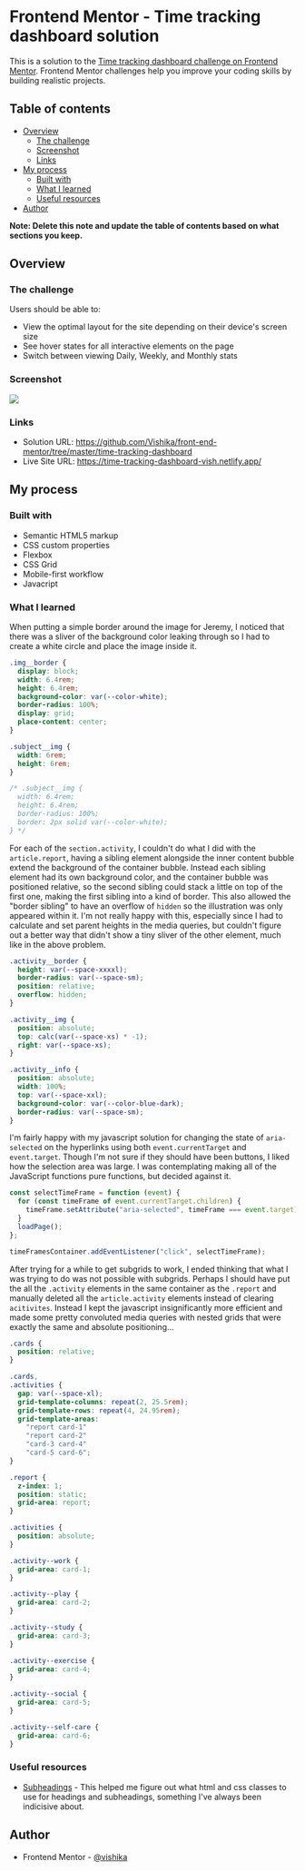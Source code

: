 # Frontend Mentor - Time tracking dashboard solution

This is a solution to the [Time tracking dashboard challenge on Frontend Mentor](https://www.frontendmentor.io/challenges/time-tracking-dashboard-UIQ7167Jw). Frontend Mentor challenges help you improve your coding skills by building realistic projects.

## Table of contents

- [Overview](#overview)
  - [The challenge](#the-challenge)
  - [Screenshot](#screenshot)
  - [Links](#links)
- [My process](#my-process)
  - [Built with](#built-with)
  - [What I learned](#what-i-learned)
  - [Useful resources](#useful-resources)
- [Author](#author)

**Note: Delete this note and update the table of contents based on what sections you keep.**

## Overview

### The challenge

Users should be able to:

- View the optimal layout for the site depending on their device's screen size
- See hover states for all interactive elements on the page
- Switch between viewing Daily, Weekly, and Monthly stats

### Screenshot

![](./screenshot.png)

### Links

- Solution URL: https://github.com/Vishika/front-end-mentor/tree/master/time-tracking-dashboard
- Live Site URL: https://time-tracking-dashboard-vish.netlify.app/

## My process

### Built with

- Semantic HTML5 markup
- CSS custom properties
- Flexbox
- CSS Grid
- Mobile-first workflow
- Javacript

### What I learned

When putting a simple border around the image for Jeremy, I noticed that there was a sliver of the background color leaking through so I had to create a white circle and place the image inside it.

```css
.img__border {
  display: block;
  width: 6.4rem;
  height: 6.4rem;
  background-color: var(--color-white);
  border-radius: 100%;
  display: grid;
  place-content: center;
}

.subject__img {
  width: 6rem;
  height: 6rem;
}

/* .subject__img {
  width: 6.4rem;
  height: 6.4rem;
  border-radius: 100%;
  border: 2px solid var(--color-white);
} */
```

For each of the `section.activity`, I couldn't do what I did with the `article.report`, having a sibling element alongside the inner content bubble extend the background of the container bubble.
Instead each sibling element had its own background color, and the container bubble was positioned relative, so the second sibling could stack a little on top of the first one, making the first sibling into a kind of border. This also allowed the "border sibling" to have an overflow of `hidden` so the illustration was only appeared within it. I'm not really happy with this, especially since I had to calculate and set parent heights in the media queries, but couldn't figure out a better way that didn't show a tiny sliver of the other element, much like in the above problem.

```css
.activity__border {
  height: var(--space-xxxxl);
  border-radius: var(--space-sm);
  position: relative;
  overflow: hidden;
}

.activity__img {
  position: absolute;
  top: calc(var(--space-xs) * -1);
  right: var(--space-xs);
}

.activity__info {
  position: absolute;
  width: 100%;
  top: var(--space-xxl);
  background-color: var(--color-blue-dark);
  border-radius: var(--space-sm);
}
```

I'm fairly happy with my javascript solution for changing the state of `aria-selected` on the hyperlinks using both `event.currentTarget` and `event.target`. Though I'm not sure if they should have been buttons, I liked how the selection area was large. I was contemplating making all of the JavaScript functions pure functions, but decided against it.

```js
const selectTimeFrame = function (event) {
  for (const timeFrame of event.currentTarget.children) {
    timeFrame.setAttribute("aria-selected", timeFrame === event.target);
  }
  loadPage();
};

timeFramesContainer.addEventListener("click", selectTimeFrame);
```

After trying for a while to get subgrids to work, I ended thinking that what I was trying to do was not possible with subgrids. Perhaps I should have put the all the `.activity` elements in the same container as the `.report` and manually deleted all the `article.activity` elements instead of clearing `acitivites`. Instead I kept the javascript insignificantly more efficient and made some pretty convoluted media queries with nested grids that were exactly the same and absolute positioning...

```css
.cards {
  position: relative;
}

.cards,
.activities {
  gap: var(--space-xl);
  grid-template-columns: repeat(2, 25.5rem);
  grid-template-rows: repeat(4, 24.95rem);
  grid-template-areas:
    "report card-1"
    "report card-2"
    "card-3 card-4"
    "card-5 card-6";
}

.report {
  z-index: 1;
  position: static;
  grid-area: report;
}

.activities {
  position: absolute;
}

.activity--work {
  grid-area: card-1;
}

.activity--play {
  grid-area: card-2;
}

.activity--study {
  grid-area: card-3;
}

.activity--exercise {
  grid-area: card-4;
}

.activity--social {
  grid-area: card-5;
}

.activity--self-care {
  grid-area: card-6;
}
```

### Useful resources

- [Subheadings](https://css-tricks.com/html-for-subheadings-and-headings/) - This helped me figure out what html and css classes to use for headings and subheadings, something I've always been indicisive about.

## Author

- Frontend Mentor - [@vishika](https://www.frontendmentor.io/profile/vishika)
